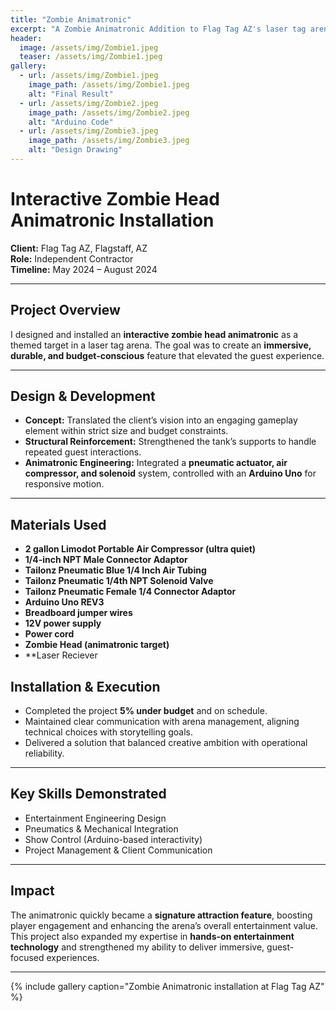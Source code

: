 ```yaml
---
title: "Zombie Animatronic"
excerpt: "A Zombie Animatronic Addition to Flag Tag AZ's laser tag arena"
header:
  image: /assets/img/Zombie1.jpeg
  teaser: /assets/img/Zombie1.jpeg
gallery:
  - url: /assets/img/Zombie1.jpeg
    image_path: /assets/img/Zombie1.jpeg
    alt: "Final Result"
  - url: /assets/img/Zombie2.jpeg
    image_path: /assets/img/Zombie2.jpeg
    alt: "Arduino Code"
  - url: /assets/img/Zombie3.jpeg
    image_path: /assets/img/Zombie3.jpeg
    alt: "Design Drawing"
---
```

# Interactive Zombie Head Animatronic Installation

**Client:** Flag Tag AZ, Flagstaff, AZ  
**Role:** Independent Contractor  
**Timeline:** May 2024 – August 2024  

---

## Project Overview
I designed and installed an **interactive zombie head animatronic** as a themed target in a laser tag arena. The goal was to create an **immersive, durable, and budget-conscious** feature that elevated the guest experience.

---

## Design & Development
- **Concept:** Translated the client’s vision into an engaging gameplay element within strict size and budget constraints.  
- **Structural Reinforcement:** Strengthened the tank’s supports to handle repeated guest interactions.  
- **Animatronic Engineering:** Integrated a **pneumatic actuator, air compressor, and solenoid** system, controlled with an **Arduino Uno** for responsive motion.  

---
## Materials Used
- **2 gallon Limodot Portable Air Compressor (ultra quiet)**
- **1/4-inch NPT Male Connector Adaptor**
- **Tailonz Pneumatic Blue 1/4 Inch Air Tubing**
- **Tailonz Pneumatic 1/4th NPT Solenoid Valve**
- **Tailonz Pneumatic Female 1/4 Connector Adaptor**
- **Arduino Uno REV3**
- **Breadboard jumper wires**
- **12V power supply**
- **Power cord**
- **Zombie Head (animatronic target)**
- **Laser Reciever 

## Installation & Execution
- Completed the project **5% under budget** and on schedule.  
- Maintained clear communication with arena management, aligning technical choices with storytelling goals.  
- Delivered a solution that balanced creative ambition with operational reliability.  

---

## Key Skills Demonstrated
- Entertainment Engineering Design  
- Pneumatics & Mechanical Integration  
- Show Control (Arduino-based interactivity)  
- Project Management & Client Communication  

---

## Impact
The animatronic quickly became a **signature attraction feature**, boosting player engagement and enhancing the arena’s overall entertainment value.  
This project also expanded my expertise in **hands-on entertainment technology** and strengthened my ability to deliver immersive, guest-focused experiences.  

---

{% include gallery caption="Zombie Animatronic installation at Flag Tag AZ" %}


